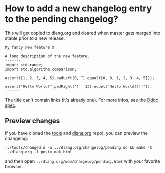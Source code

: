 How to add a new changelog entry to the pending changelog?
==========================================================

This will get copied to dlang.org and cleared when master gets
merged into stable prior to a new release.

```
My fancy new feature X

A long description of the new feature.
-------
import std.range;
import std.algorithm.comparison;

assert([1, 2, 3, 4, 5].padLeft(0, 7).equal([0, 0, 1, 2, 3, 4, 5]));

assert("Hello World!".padRight('!', 15).equal("Hello World!!!!"));
-------
```

The title can't contain links (it's already one).
For more infos, see the [Ddoc spec](https://dlang.org/spec/ddoc.html).

Preview changes
---------------

If you have cloned the [tools](https://github.com/dlang/tools) and [dlang.org](https://github.com/dlang/dlang.org) repo),
you can preview the changelog:

```
../tools/changed.d -o ../dlang.org/changelog/pending.dd && make -C ../dlang.org -f posix.mak html
```

and then open `../dlang.org/web/changelog/pending.html` with your favorite browser.
